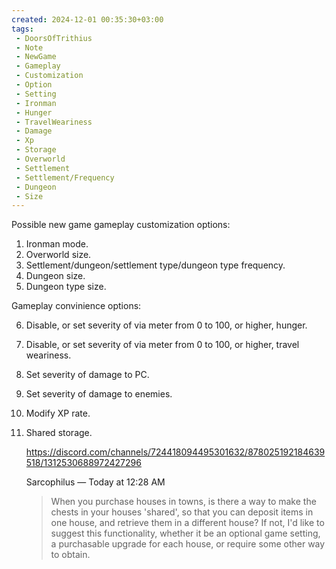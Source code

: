 ```yaml
---
created: 2024-12-01 00:35:30+03:00
tags:
 - DoorsOfTrithius
 - Note
 - NewGame
 - Gameplay
 - Customization
 - Option
 - Setting
 - Ironman
 - Hunger
 - TravelWeariness
 - Damage
 - Xp
 - Storage
 - Overworld
 - Settlement
 - Settlement/Frequency
 - Dungeon
 - Size
---
```


Possible new game gameplay customization options:

1. Ironman mode.
2. Overworld size.
3. Settlement/dungeon/settlement type/dungeon type frequency.
4. Dungeon size.
5. Dungeon type size.

Gameplay convinience options:

6. Disable, or set severity of via meter from 0 to 100, or higher, hunger.
7. Disable, or set severity of via meter from 0 to 100, or higher, travel weariness.
8. Set severity of damage to PC.
9. Set severity of damage to enemies.
10. Modify XP rate.
11. Shared storage.

    https://discord.com/channels/724418094495301632/878025192184639518/1312530688972427296
    
    Sarcophilus — Today at 12:28 AM
    
    > When you purchase houses in towns, is there a way to make the chests in your houses 'shared', so that you can deposit items in one house, and retrieve them in a different house?
    > If not, I'd like to suggest this functionality, whether it be an optional game setting, a purchasable upgrade for each house, or require some other way to obtain.